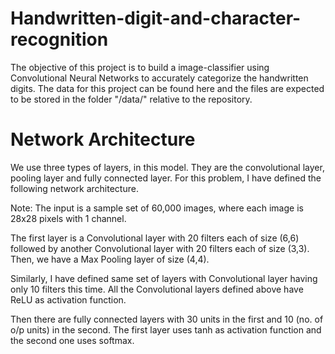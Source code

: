 # Handwritten-digit-and-character-recognition

The objective of this project is to build a image-classifier using Convolutional Neural Networks to accurately categorize the handwritten digits. The data for this project can be found here and the files are expected to be stored in the folder "/data/" relative to the repository.


# Network Architecture
We use three types of layers, in this model. They are the convolutional layer, pooling layer and fully connected layer. For this problem, I have defined the following network architecture.

Note: The input is a sample set of 60,000 images, where each image is 28x28 pixels with 1 channel.

The first layer is a Convolutional layer with 20 filters each of size (6,6) followed by another Convolutional layer with 20 filters each of size (3,3). Then, we have a Max Pooling layer of size (4,4).

Similarly, I have defined same set of layers with Convolutional layer having only 10 filters this time. All the Convolutional layers defined above have ReLU as activation function.

Then there are fully connected layers with 30 units in the first and 10 (no. of o/p units) in the second. The first layer uses tanh as activation function and the second one uses softmax.
